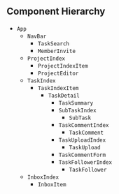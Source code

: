 ## Component Hierarchy

* `App`
  * `NavBar`
    * `TaskSearch`
    * `MemberInvite`
  * `ProjectIndex`
    * `ProjectIndexItem`
    * `ProjectEditor`
  * `TaskIndex`
    * `TaskIndexItem`
      * `TaskDetail`
        * `TaskSummary`
        * `SubTaskIndex`
          * `SubTask`
        * `TaskCommentIndex`
          * `TaskComment`
        * `TaskUploadIndex`
          * `TaskUpload`
        * `TaskCommentForm`
        * `TaskFollowerIndex`
          * `TaskFollower`
  * `InboxIndex`
    * `InboxItem`

